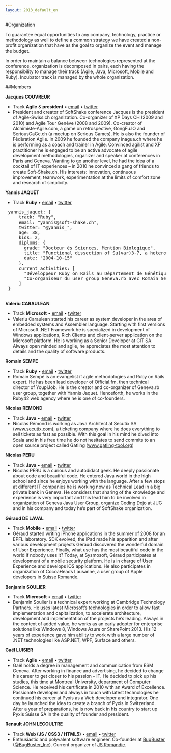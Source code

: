 ```yaml
---
layout: 2013_default_en
---
```


#Organization

To guarantee equal opportunities to any company, technology, practice or methodology as well to define a common strategy we have created a non-profit organization that have as the goal to organize the event and manage the budget.

In order to maintain a balance between technologies represented at the conference, organization is decomposed in pairs, each having the responsibility to manage their track (Agile, Java, Microsoft, Mobile and Ruby). Incubator track is managed by the whole organization.

##Members

**Jacques COUVREUR**

 - Track **Agile** & **president** • [email](mailto:jacques@soft-shake.ch) • [twitter](http://www.twitter.com/jacquescouvreur)
 - President and creator  of SoftShake conference
Jacques is the president of Agile-Swiss.ch organization. Co-organizer of XP Days CH (2009 and 2010) and Agile Tour Genève (2008 and 2009). Co-creator of Alchimiste-Agile.com, a game on retrospective, GongFu.IO and SeriousGaGe.ch (a meetup on Serious Games). He is also the founder of Fèdèration Agile. In 2009 he founded the company inagua.ch where he is performing as a coach and trainer in Agile. Convinced agilist and XP practitioner he is engaged to be an active advocate of agile development methodologies, organizer and speaker at conferences in Paris and Geneva. Wanting to go another level, he had the idea of a cocktail of IT experiences – in 2010 he convinced a gang of friends to create Soft-Shake.ch.
His interests: innovation, continuous improvement, teamwork, experimentation at the limits of comfort zone and research of simplicity.

**Yannis JAQUET**

 - Track **Ruby** • [email](mailto:yannis@soft-shake.ch) • [twitter](http://www.twitter.com/yannis_)
 <pre>
 yannis_jaquet: {
     track: "Ruby",
     email: "yannis@soft-shake.ch",
     twitter: "@yannis_",
     age: 38,
     kids: 2,
     diploms: {
       grade: "Docteur ès Sciences, Mention Biologique",
       title: "Functional dissection of Su(var)3-7, a heterochromatic protein fromDrosophila melanogaster",
       date: "2004-10-15"
     },
     current_activities: [
       "Développeur Ruby on Rails au Département de Génétique and Evolution, Université deGenève",
       "Co-organiseur du user group Geneva.rb avec Romain Sempé"
     ]
 }
 </pre>

**Valeriu CARAULEAN**

 - Track **Microsoft** • [email](mailto:valeriu@soft-shake.ch) • [twitter](http://www.twitter.com/vcaraulean)
 - Valeriu Caraulean started his career as system developer in the area of embedded systems and Assembler language. Starting with first versions of Microsoft .NET Framework he is specialized in development of Windows applications, Rich Clients and client-server application on the Microsoft platform. He is working as a Senior Developer at GIT SA. Always open minded and agile, he appreciates the most attention to details and the quality of software products.

**Romain SEMPE**

 - Track **Ruby** • [email](mailto:romain@soft-shake.ch) • [twitter](http://www.twitter.com/rsempe)
 - Romain Sempé is an evangelist if agile methodologies and Ruby on Rails expert. He has been lead developer of Official.fm, then technical director of YoupiJob. He is the creator and co-organizer of Geneva.rb user group, together with Yannis Jaquet. Henceforth, he works in the Ruby42 web agency where he is one of co-founders.

**Nicolas REMOND**

 - Track **Java** • [email](mailto:nicolas.r@soft-shake.ch) • [twitter](http://www.twitter.com/nremond)
 - Nicolas Rémond is working as Java Architect at Secutix SA (www.secutix.com), a ticketing company where he does everything to sell tickets as fast as possible. With this goal in his mind he dived into Scala and in his free time he do not hesitates to send commits to an open source project called Gatling (www.gatling-tool.org)

**Nicolas PERU**

 - Track **Java** • [email](mailto:nicolas.p@soft-shake.ch) • [twitter](http://www.twitter.com/benzonico)
 - Nicolas PERU is a curious and autodidact geek. He deeply passionate about code and beautiful code. He entered Java world in the high school and since he enjoys working with the language. After a few stops at different IT companies he is working now as Technical Lead in a big private bank in Geneva. He considers that sharing of the knowledge and experience is very important and this lead him to be involved in organization of Geneva Java User Group, organize Coding Dojo at JUG and in his company and today he’s part of SoftShake organization.

**Géraud DE LAVAL**

 - Track **Mobile** • [email](mailto:geraud@soft-shake.ch) • [twitter](http://www.twitter.com/Geraudch)
 - Géraud started writing iPhone applications in the summer of 2008 for an EPFL laboratory. SDK evolved, the iPad made his apparition and after various development projects Géraud discovered the wonderful domain of User Experience. Finally, what use has the most beautiful code in the world if nobody uses it? Today, at Sysmosoft, Géraud participates at development of a mobile security platform. He is in charge of User Experience and develops iOS applications. He also participates in organization of CocoaHeads Lausanne, a user group of Apple developers in Suisse Romande.

**Benjamin SOULIER**

 - Track **Microsoft** • [email](mailto:benjamin@soft-shake.ch) • [twitter](http://www.twitter.com/bsoulier)
 - Benjamin Soulier is a technical expert working at Cambridge Technology Partners. He uses latest Microsoft’s technologies in order to allow fast implementation and capitalization, to accelerate architecture, development and implementation of the projects he’s leading. Always in the context of added value, he works as an early adopter for enterprise solutions like Windows 8, Windows Azure or SharePoint 2013. His 12 years of experience gave him ability to work with a large number of .NET technologies like ASP.NET, WPF, Surface and others.

**Gaël LUISIER**

 - Track **Agile** • [email](mailto:gael@soft-shake.ch) • [twitter](http://www.twitter.com/Pyxis_Suisse)
 - Gaël holds a degree in management and communication from ESM Geneva. After working in finance and advertising, he decided to change his career to get closer to his passion – IT. He decided to pick up his studies, this time at Montreal University, department of Computer Science. He received his certificate in 2010 with an Award of Excellence. Passionate developer and always in touch with latest technologies he continued his career at Pyxis as a Web developer and integrator. One day he launched the idea to create a branch of Pyxis in Switzerland. After a year of preparations, he is now back in his country to start up Pyxis Suisse SA in the quality of founder and president.

**Renault JOHN LECOULTRE**

 - Track **Web (JS / CSS3 / HTML5)** • [email](mailto:renault@soft-shake.ch) • [twitter](http://www.twitter.com/renajohn)
 - Enthusiastic and polyvalent software engineer. Co-founder at [BugBuster](http://bugbuster.com) ([@BugBuster_Inc](http://www.twitter.com/BugBuster_Inc)). Current organizer of [JS Romandie](http://www.meetup.com/jsromandie/).
